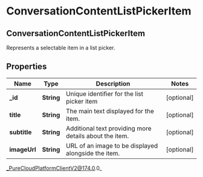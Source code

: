 # ConversationContentListPickerItem

## ConversationContentListPickerItem
Represents a selectable item in a list picker.

## Properties

|Name | Type | Description | Notes|
|------------ | ------------- | ------------- | -------------|
| **_id** | **String** | Unique identifier for the list picker item | [optional] |
| **title** | **String** | The main text displayed for the item. | [optional] |
| **subtitle** | **String** | Additional text providing more details about the item. | [optional] |
| **imageUrl** | **String** | URL of an image to be displayed alongside the item. | [optional] |



_PureCloudPlatformClientV2@174.0.0_
